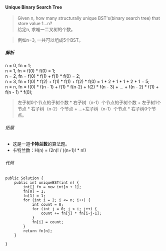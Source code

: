 #### Unique Binary Search Tree
> Given n, how many structurally unique BST's(binary search tree) that store value 1...n? \
> 给定n, 求唯一二叉树的个数。

> 例如n=3, 一共可以组成5个BST。

##### 解析
n = 0, fn = 1; \
n = 1, fn = f(0) * f(0) = 1; \
n = 2, fn = f(0) * f(1) + f(1) * f(0) = 2; \
n = 3, fn = f(0) * f(2) + f(1) * f(1) + f(2) * f(0)
          = 1 * 2 + 1 * 1 + 2 * 1 = 5;  \
n = n, fn = f(0) * f(n - 1) + f(1) * f(n-2) + f(2) * f(n - 3) + ... + f(n - 2) * f(1) + f(n - 1) * f(0);

> 左子树0个节点的子树个数 * 右子树（n-1）个节点的子树个数 +
> 左子树1个节点 * 右子树（n-2）个节点 + ...+左子树（n-1）个节点 * 右子树0个节点。

###### 拓展
- 这是一道**卡特兰数**的算法题。
- 卡特兰数：H(n) = (2n)! / ((n+1)! * n!)

###### 代码
```
public Solution {
    public int uniqueBST(int n) {
        int[] fn = new int[n + 1];
        fn[0] = 1;
        fn[1] = 1;
        for (int i = 2; i <= n; i++) {
            int count = 0;
            for (int j = 0; j < i; j++) {
                count += fn[j] * fn[i-j-1];
            }
            fn[i] = count;
        }
        return fn[n];
    }

}
```
